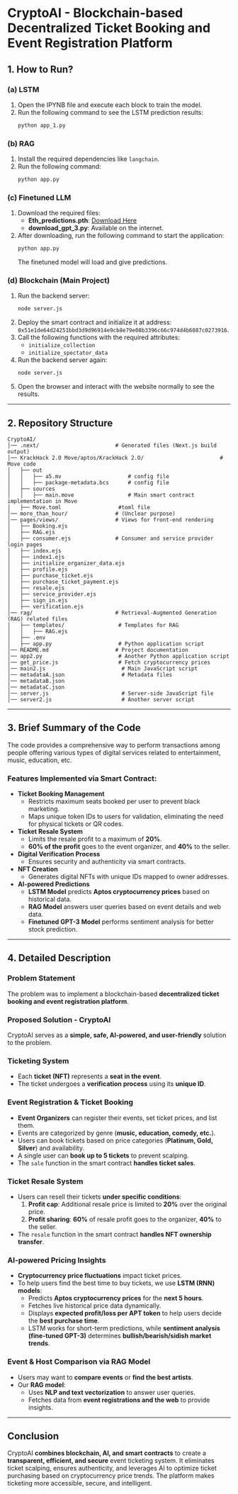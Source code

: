 # CryptoAI - Blockchain-based Decentralized Ticket Booking and Event Registration Platform

## 1. How to Run?

### (a) LSTM
1. Open the IPYNB file and execute each block to train the model.
2. Run the following command to see the LSTM prediction results:
   ```bash
   python app_1.py
   ```

### (b) RAG
1. Install the required dependencies like `langchain`.
2. Run the following command:
   ```bash
   python app.py
   ```

### (c) Finetuned LLM
1. Download the required files:
   - **Eth_predictions.pth**: [Download Here](https://drive.google.com/file/d/1nPT45tri3Sl6kdNXJRj6DrqPlN8GpK1Z/view?usp=drive_link)
   - **download_gpt_3.py**: Available on the internet.
2. After downloading, run the following command to start the application:
   ```bash
   python app.py
   ```
   The finetuned model will load and give predictions.

### (d) Blockchain (Main Project)
1. Run the backend server:
   ```bash
   node server.js
   ```
2. Deploy the smart contract and initialize it at address: `0x51e1de64d24251bbd3d9d96914e9cb8e79e08b3396c66c974d4b6087c0273916`.
3. Call the following functions with the required attributes:
   - `initialize_collection`
   - `initialize_spectator_data`
4. Run the backend server again:
   ```bash
   node server.js
   ```
5. Open the browser and interact with the website normally to see the results.

---

## 2. Repository Structure

```
CryptoAI/
│── .next/                        # Generated files (Next.js build output)
│── KrackHack 2.O Move/aptos/KrackHack 2.O/                        # Move code
│   ├── out                      
│   │   ├── a5.mv                     # config file
│   │   ├── package-metadata.bcs      # config file
│   ├── sources
│   │   ├── main.move                 # Main smart contract implementation in Move
│   ├── Move.toml                  #toml file
│── more_than_hour/               # (Unclear purpose)
│── pages/views/                  # Views for front-end rendering
│   ├── Booking.ejs
│   ├── RAG.ejs
│   ├── consumer.ejs              # Consumer and service provider login pages
│   ├── index.ejs
│   ├── index1.ejs
│   ├── initialize_organizer_data.ejs
│   ├── profile.ejs
│   ├── purchase_ticket.ejs
│   ├── purchase_ticket_payment.ejs
│   ├── resale.ejs
│   ├── service_provider.ejs
│   ├── sign_in.ejs
│   ├── verification.ejs
│── rag/                          # Retrieval-Augmented Generation (RAG) related files
│   ├── templates/                 # Templates for RAG
│   │   ├── RAG.ejs
│   ├── .env
│   ├── app.py                     # Python application script
│── README.md                     # Project documentation
│── app2.py                        # Another Python application script
│── get_price.js                   # Fetch cryptocurrency prices
│── main2.js                        # Main JavaScript script
│── metadataA.json                  # Metadata files
│── metadataB.json
│── metadataC.json
│── server.js                       # Server-side JavaScript file
│── server2.js                      # Another server script
```

---

## 3. Brief Summary of the Code

The code provides a comprehensive way to perform transactions among people offering various types of digital services related to entertainment, music, education, etc.

### Features Implemented via Smart Contract:
- **Ticket Booking Management**
  - Restricts maximum seats booked per user to prevent black marketing.
  - Maps unique token IDs to users for validation, eliminating the need for physical tickets or QR codes.
- **Ticket Resale System**
  - Limits the resale profit to a maximum of **20%**.
  - **60% of the profit** goes to the event organizer, and **40%** to the seller.
- **Digital Verification Process**
  - Ensures security and authenticity via smart contracts.
- **NFT Creation**
  - Generates digital NFTs with unique IDs mapped to owner addresses.
- **AI-powered Predictions**
  - **LSTM Model** predicts **Aptos cryptocurrency prices** based on historical data.
  - **RAG Model** answers user queries based on event details and web data.
  - **Finetuned GPT-3 Model** performs sentiment analysis for better stock prediction.

---

## 4. Detailed Description

### Problem Statement
The problem was to implement a blockchain-based **decentralized ticket booking and event registration platform**.

### Proposed Solution - **CryptoAI**
CryptoAI serves as a **simple, safe, AI-powered, and user-friendly** solution to the problem.

### Ticketing System
- Each **ticket (NFT)** represents a **seat in the event**.
- The ticket undergoes a **verification process** using its **unique ID**.

### Event Registration & Ticket Booking
- **Event Organizers** can register their events, set ticket prices, and list them.
- Events are categorized by genre (**music, education, comedy, etc.**).
- Users can book tickets based on price categories (**Platinum, Gold, Silver**) and availability.
- A single user can **book up to 5 tickets** to prevent scalping.
- The `sale` function in the smart contract **handles ticket sales**.

### Ticket Resale System
- Users can resell their tickets **under specific conditions**:
  1. **Profit cap**: Additional resale price is limited to **20%** over the original price.
  2. **Profit sharing**: **60%** of resale profit goes to the organizer, **40%** to the seller.
- The `resale` function in the smart contract **handles NFT ownership transfer**.

### AI-powered Pricing Insights
- **Cryptocurrency price fluctuations** impact ticket prices.
- To help users find the best time to buy tickets, we use **LSTM (RNN) models**:
  - Predicts **Aptos cryptocurrency prices** for the **next 5 hours**.
  - Fetches live historical price data dynamically.
  - Displays **expected profit/loss per APT token** to help users decide the **best purchase time**.
  - LSTM works for short-term predictions, while **sentiment analysis (fine-tuned GPT-3)** determines **bullish/bearish/sidish market trends**.

### Event & Host Comparison via RAG Model
- Users may want to **compare events** or **find the best artists**.
- Our **RAG model**:
  - Uses **NLP and text vectorization** to answer user queries.
  - Fetches data from **event registrations and the web** to provide insights.

---

## Conclusion
CryptoAI **combines blockchain, AI, and smart contracts** to create a **transparent, efficient, and secure** event ticketing system. It eliminates ticket scalping, ensures authenticity, and leverages AI to optimize ticket purchasing based on cryptocurrency price trends. The platform makes ticketing more accessible, secure, and intelligent.

